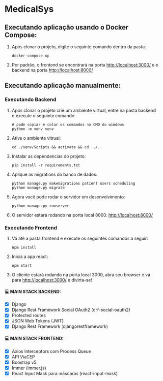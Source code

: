 # MedicalSys

## Executando aplicação usando o Docker Compose:

1. Após clonar o projeto, digite o seguinte comando dentro da pasta:
    ```
    docker-compose up
    ```
2. Por padrão, o frontend se encontrará na porta [http://localhost:3000/](http://localhost:3000/) e o backend na porta [http://localhost:8000/](http://localhost:8000/) 


## Executando aplicação manualmente:

### Executando Backend

1. Após clonar o projeto crie um ambiente virtual, entre na pasta backend e execute o seguinte comando:
    ```
    # pode copiar e colar os comandos no CMD do windows
    python -m venv venv
    ```
2. Ative o ambiente vitrual:
    ```
    cd ./venv/Scripts && activate && cd ../..
    ```
3. Instalar as dependencias do projeto:
    ```
    pip install -r requirements.txt
    ```
4. Aplique as migrations do banco de dados:
    ```
    python manage.py makemigrations patient users scheduling
    python manage.py migrate
    ```
5. Agora você pode rodar o servidor em desenvolvimento:
    ```
    python manage.py runserver
    ```
6. O servidor estará rodando na porta local 8000: [http://localhost:8000/](http://localhost:8000/) 

### Executando Frontend

1. Vá até a pasta frontend e execute os seguintes comandos a seguir:
    ```
    npm install
    ```
2. Inicia a app react:
    ```
    npm start
    ```
3. O cliente estará rodando na porta local 3000, abra seu browser e vá para [http://localhost:3000/](http://localhost:3000/) e divirta-se!


#### 💻 MAIN STACK BACKEND:

 - [x] Django
 - [x] Django Rest Framework Social OAuth2 (drf-social-oauth2)
 - [x] Protected routes
 - [x] JSON Web Tokens (JWT)
 - [x] Django Rest Framework (djangorestframework)

#### 💻 MAIN STACK FRONTEND:

 - [x] Axios Interceptors com Process Queue
 - [x] API ViaCEP
 - [x] Boostrap v5
 - [x] Immer (immer.js)
 - [x] React Input Mask para máscaras (react-input-mask)